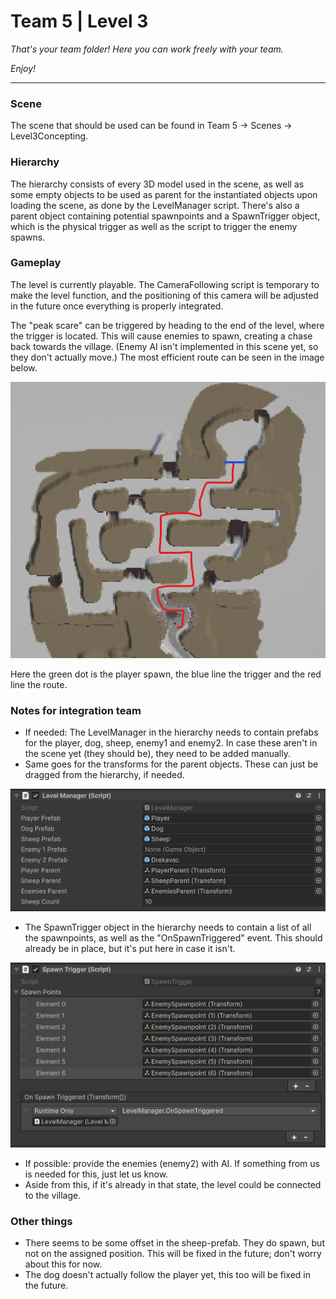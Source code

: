 # Team 5 | Level 3
*That's your team folder! Here you can work freely with your team.*

*Enjoy!*

---
### Scene
The scene that should be used can be found in Team 5 -> Scenes -> Level3Concepting.

<!-- Floors and backwalls all have correct collisions, there are no walls coming from the players camera angle. Updated floors and walls are in the works.

Warning: there were issues with scaling in 3d programs and now everything in unity is scaled up at least 50 times.<br>
&emsp;&emsp; This will NOT be final, but lack of time causes me to make this the only option, will be fixed in future.

Temporary enemy#2 spawnpoints and walltraps are grayboxed and visible in hierarchy.

There are some InsideOutsideTriggers grayboxed around. these areas would be entrances/exits from the cave system, increasing/decreasing length of view (when going inside decrease and when going outside increase), changing sound effects and visual effects (falling snow for example). -->


### Hierarchy
The hierarchy consists of every 3D model used in the scene, as well as some empty objects to be used as parent for the instantiated objects upon loading the scene, as done by the LevelManager script. There's also a parent object containing potential spawnpoints and a SpawnTrigger object, which is the physical trigger as well as the script to trigger the enemy spawns.

### Gameplay
The level is currently playable. The CameraFollowing script is temporary to make the level function, and the positioning of this camera will be adjusted in the future once everything is properly integrated.

The "peak scare" can be triggered by heading to the end of the level, where the trigger is located. This will cause enemies to spawn, creating a chase back towards the village. (Enemy AI isn't implemented in this scene yet, so they don't actually move.) The most efficient route can be seen in the image below.

![Route through the level](images/levelroute.png)

Here the green dot is the player spawn, the blue line the trigger and the red line the route.

### Notes for integration team
- If needed: The LevelManager in the hierarchy needs to contain prefabs for the player, dog, sheep, enemy1 and enemy2. In case these aren't in the scene yet (they should be), they need to be added manually.
- Same goes for the transforms for the parent objects. These can just be dragged from the hierarchy, if needed.

![Setup for the level manager object](images/LevelManagerSetup.png)

- The SpawnTrigger object in the hierarchy needs to contain a list of all the spawnpoints, as well as the "OnSpawnTriggered" event. This should already be in place, but it's put here in case it isn't.

![Setup for the spawn trigger object](images/SpawnTriggerSetup.png)

- If possible: provide the enemies (enemy2) with AI. If something from us is needed for this, just let us know.
- Aside from this, if it's already in that state, the level could be connected to the village.

### Other things
- There seems to be some offset in the sheep-prefab. They do spawn, but not on the assigned position. This will be fixed in the future; don't worry about this for now.
- The dog doesn't actually follow the player yet, this too will be fixed in the future.